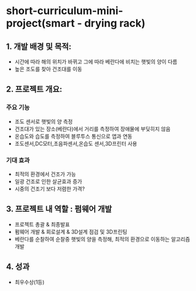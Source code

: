 # short-curriculum-mini-project(smart - drying rack)
## 1. 개발 배경 및 목적:
  - 시간에 따라 해의 위치가 바뀌고 그에 따라 베란다에 비치는 햇빛의 양이 다름
  - 높은 조도를 찾아 건조대를 이동

## 2. 프로젝트 개요:
  ### 주요 기능
  - 조도 센서로 햇빛의 양 측정
  - 건조대가 있는 장소(베란다)에서 거리를 측정하여 장애물에 부딪히지 않음
  - 온습도와 습도를 측정하여 블루투스 통신으로 앱과 연동
  - 조도센서,DC모터,초음파센서,온습도 센서,3D프린터 사용
  ### 기대 효과
  - 최적의 환경에서 건조가 가능
  - 일광 건조로 인한 살균효과 증가
  - 시중의 건조기 보다 저렴한 가격?
   
## 3. 프로젝트 내 역할 : 펌웨어 개발
  - 프로젝트 총괄 & 최종발표
  - 펌웨어 개발 & 회로설계 & 3D설계 점검 및 3D프린팅
  - 베란다를 순찰하여 순찰중 햇빛의 양을 측정해, 최적의 환경으로 이동하는 알고리즘 개발

## 4. 성과
  - 최우수상(1등) 


